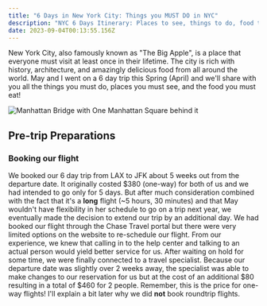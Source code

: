 ```yaml
---
title: "6 Days in New York City: Things you MUST DO in NYC"
description: "NYC 6 Days Itinerary: Places to see, things to do, food to eat"
date: 2023-09-04T00:13:55.156Z
---
```

N﻿ew York City, also famously known as "The Big Apple", is a place that everyone must visit at least once in their lifetime. The city is rich with history, architecture, and amazingly delicious food from all around the world. May and I went on a 6 day trip this Spring (April) and we'll share with you all the things you must do, places you must see, and the food you must eat!

![Manhattan Bridge with One Manhattan Square behind it](/blog/images/uploads/img_6674.jpeg "View of Manhattan Bridge from Pebble Beach")



## Pre-trip Preparations

### Booking our flight

We booked our 6 day trip from LAX to JFK about 5 weeks out from the departure date. It originally costed $380 (one-way) for both of us and we had intended to go only for 5 days. But after much consideration combined with the fact that it's a **long** flight (~5 hours, 30 minutes) and that May wouldn't have flexibility in her schedule to go on a trip next year, we eventually made the decision to extend our trip by an additional day. We had booked our flight through the Chase Travel portal but there were very limited options on the website to re-schedule our flight. From our experience, we knew that calling in to the help center and talking to an actual person would yield better service for us. After waiting on hold for some time, we were finally connected to a travel specialist. Because our departure date was slightly over 2 weeks away, the specialist was able to make changes to our reservation for us but at the cost of an additional $80 resulting in a total of $460 for 2 people. Remember, this is the price for one-way flights! I'll explain a bit later why we did **not** book roundtrip flights.
